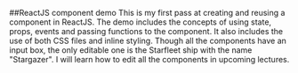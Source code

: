 ##ReactJS component demo
This is my first pass at creating and reusing a component in ReactJS. The demo includes the concepts of using state, props, events and passing functions to the component. It also includes the use of both CSS files and inline styling. Though all the components have an input box, the only editable one is the Starfleet ship with the name "Stargazer". I will learn how to edit all the components in upcoming lectures.
